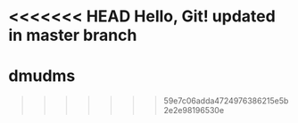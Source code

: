 <<<<<<< HEAD
Hello, Git!
updated in master branch
=======
# dmudms
>>>>>>> 59e7c06adda4724976386215e5b2e2e98196530e

